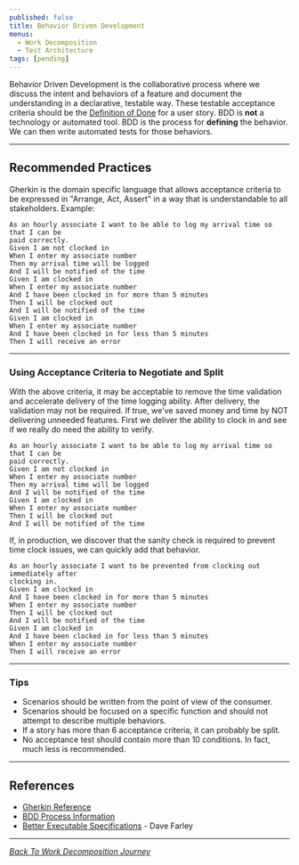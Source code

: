 ```yaml
---
published: false
title: Behavior Driven Development
menus:
  - Work Decomposition
  - Test Architecture
tags: [pending]
---
```


Behavior Driven Development is the collaborative process where we discuss the intent and behaviors of a feature and
document the understanding in a declarative, testable way. These testable acceptance criteria should be the
[Definition of Done](./../workflow-management/definition-of-done.html) for a
user story.
BDD is **not** a technology or automated tool. BDD is the process for **defining** the behavior. We can then write
automated tests for those behaviors.

---

## Recommended Practices

Gherkin is the domain specific
language that allows acceptance criteria to be expressed in "Arrange, Act, Assert" in a
way that is understandable to all stakeholders.
Example:

```gherkin
As an hourly associate I want to be able to log my arrival time so that I can be
paid correctly.
Given I am not clocked in
When I enter my associate number
Then my arrival time will be logged
And I will be notified of the time
Given I am clocked in
When I enter my associate number
And I have been clocked in for more than 5 minutes
Then I will be clocked out
And I will be notified of the time
Given I am clocked in
When I enter my associate number
And I have been clocked in for less than 5 minutes
Then I will receive an error
```

---

### Using Acceptance Criteria to Negotiate and Split

With the above criteria, it may be acceptable to remove the time validation and
accelerate delivery of the time logging ability. After delivery, the validation
may not be required. If true, we've saved money and time by NOT delivering
unneeded features.
First we deliver the ability to clock in and see if we really do need the ability
to verify.

```gherkin
As an hourly associate I want to be able to log my arrival time so that I can be
paid correctly.
Given I am not clocked in
When I enter my associate number
Then my arrival time will be logged
And I will be notified of the time
Given I am clocked in
When I enter my associate number
Then I will be clocked out
And I will be notified of the time
```

If, in production, we discover that the sanity check is required to prevent time
clock issues, we can quickly add that behavior.

```gherkin
As an hourly associate I want to be prevented from clocking out immediately after
clocking in.
Given I am clocked in
And I have been clocked in for more than 5 minutes
When I enter my associate number
Then I will be clocked out
And I will be notified of the time
Given I am clocked in
And I have been clocked in for less than 5 minutes
When I enter my associate number
Then I will receive an error
```

---

### Tips

- Scenarios should be written from the point of view of the consumer.
- Scenarios should be focused on a specific function and should not attempt to
  describe multiple behaviors.
- If a story has more than 6 acceptance criteria, it can probably be split.
- No acceptance test should contain more than 10 conditions. In fact, much less
  is recommended.

---

## References

- [Gherkin Reference](https://cucumber.io/docs/gherkin/reference/)
- [BDD Process Information](https://lizkeogh.com/behaviour-driven-development/)
- [Better Executable Specifications](https://www.youtube.com/watch?v=5CXSEINRojM) - Dave Farley

---

_[Back To Work Decomposition Journey](./work-breakdown.html)_
